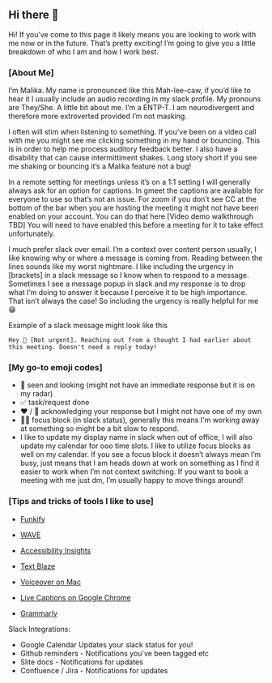 ## Hi there 👋

Hi! If you’ve come to this page it likely means you are looking to work with me now or in the future. That’s pretty exciting! I’m going to give you a little breakdown of who I am and how I work best.

### [About Me]
I’m Malika. My name is pronounced like this Mah-lee-caw, if you’d like to hear it I usually include an audio recording in my slack profile. My pronouns are They/She. 
A little bit about me. I’m a ENTP-T. I am neurodivergent and therefore more extroverted provided I’m not masking.

I often will stim when listening to something. If you’ve been on a video call with me you might see me clicking something in my hand or bouncing. This is in order to help me process auditory feedback better. I also have a disability that can cause intermittiment shakes. Long story short if you see me shaking or bouncing it’s a Malika feature not a bug!

In a remote setting for meetings unless it’s on a 1:1 setting I will generally always ask for an option for captions. In gmeet the captions are available for everyone to use so that’s not an issue. For zoom if you don’t see CC at the bottom of the bar when you are hosting the meeting it might not have been enabled on your account. You can do that here [Video demo walkthrough TBD] You will need to have enabled this before a meeting for it to take effect unfortunately.

I much prefer slack over email. I’m a context over content person usually, I like knowing why or where a message is coming from. Reading between the lines sounds like my worst nightmare. I like including the urgency in [brackets] in a slack message so I know when to respond to a message. Sometimes I see a message popup in slack and my response is to drop what I’m doing to answer it because I perceive it to be high importance. That isn’t always the case! So including the urgency is really helpful for me 😁

Example of a slack message might look like this

```Hey 👋 [Not urgent]. Reaching out from a thought I had earlier about this meeting. Doesn't need a reply today!```

### [My go-to emoji codes]

- 👀 seen and looking (might not have an immediate response but it is on my radar)
- ✅ task/request done
- ❤️ / 🙏 acknowledging your response but I might not have one of my own
- 👩‍💻 focus block (in slack status), generally this means I'm working away at something so might be a bit slow to respond.
- I like to update my display name in slack when out of office, I will also update my calendar for ooo time slots. I like to utilize focus blocks as well on my calendar. If you see a focus block it doesn’t always mean I’m busy, just means that I am heads down at work on something as I find it easier to work when I’m not context switching. If you want to book a meeting with me just dm, I’m usually happy to move things around!

### [Tips and tricks of tools I like to use]

- [Funkify](https://www.funkify.org/)

- [WAVE](https://wave.webaim.org/)

- [Accessibility Insights](https://accessibilityinsights.io/)

- [Text Blaze](https://blaze.today/)

- [Voiceover on Mac](https://dequeuniversity.com/tips/learn-voiceover)

- [Live Captions on Google Chrome](https://support.google.com/chrome/answer/10538231?hl=en)

- [Grammarly](https://app.grammarly.com/)

Slack Integrations:
- Google Calendar Updates your slack status for you!
- Github reminders - Notifications you've been tagged etc
- Slite docs - Notifications for updates
- Confluence / Jira - Notifications for updates

